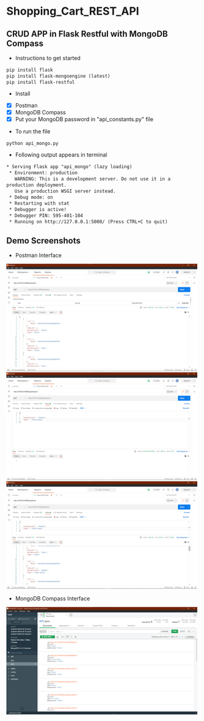 # Shopping_Cart_REST_API

## CRUD APP in Flask Restful with MongoDB Compass

- Instructions to get started 
```
pip install flask
pip install flask-mongoengine (latest)
pip install flask-restful
```

- Install
- [x] Postman
- [x] MongoDB Compass
- [x] Put your MongoDB password in "api_constants.py" file

- To run the file
```
python api_mongo.py
```

- Following output appears in terminal
```
* Serving Flask app "api_mongo" (lazy loading)
 * Environment: production
   WARNING: This is a development server. Do not use it in a production deployment.
   Use a production WSGI server instead.
 * Debug mode: on
 * Restarting with stat
 * Debugger is active!
 * Debugger PIN: 595-401-104
 * Running on http://127.0.0.1:5000/ (Press CTRL+C to quit)
```

## Demo Screenshots

* Postman Interface
<img src="get_items.png" width=500/>
<img src="put_item.png" width=500/>
<img src="display_get_items.png" width=500/>

* MongoDB Compass Interface
<img src="updated_mongdbCompass.png" width=500/>

